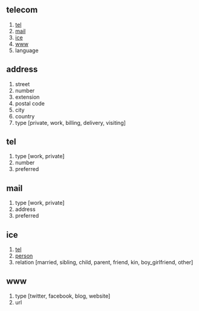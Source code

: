 <a id="telecom"></a>
## telecom
1. [tel](communications#tel)
3. [mail](communications#mail)
4. [ice](communications#ice)
5. [www](communications#www)
6. language

<a id="address"></a>
## address
1. street
2. number
3. extension
4. postal code
5. city
6. country
7. type [private, work, billing, delivery, visiting]

<a id="tel"></a>
## tel
1. type [work, private]
2. number
3. preferred

<a id="mail"></a>
## mail
1. type [work, private]
2. address
3. preferred

<a id="ice"></a>
## ice
1. [tel](#tel)
2. [person](parties#person)
3. relation [married, sibling, child, parent, friend, kin, boy_girlfriend, other]

<a id="www"></a>
## www
1. type [twitter, facebook, blog, website]
2. url

